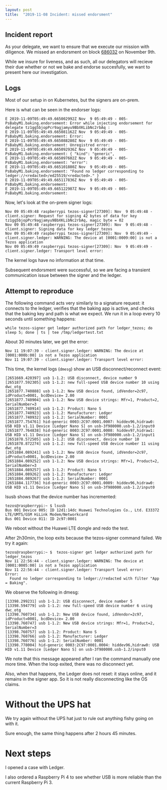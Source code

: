 ```yaml
---
layout: post
title:  "2019-11-08 Incident: missed endorsment"
---
```


## Incident report

As your delegate, we want to ensure that we execute our mission with diligence. We missed an endorsment on block [686032](https://tzstats.com/BLyvqwW8xQRHEHqcSiygfV3rjsbRoVhES9CwxMPKhUncXQ2rEgc) on November 9th.

While we insure for liveness, and as such, all our delegators will recieve their due whether or not we bake and endorse succesfully, we want to present here our investigation.

## Logs

Most of our setup in on Kubernetes, but the signers are on-prem.

Here is what can be seen in the endorser logs:

```
E 2019-11-09T05:49:49.665002992Z Nov  9 05:49:49 - 005-PsBabyM1.baking.endorsement: Error while injecting endorsement for delegate tz1gg5bjopPcr9agjamyu9BbXKLibNc2rbAq : 
E 2019-11-09T05:49:49.665081162Z Nov  9 05:49:49 - 005-PsBabyM1.baking.endorsement: Error:
E 2019-11-09T05:49:49.665088280Z Nov  9 05:49:49 - 005-PsBabyM1.baking.endorsement: Unregistred error:
E 2019-11-09T05:49:49.665092936Z Nov  9 05:49:49 - 005-PsBabyM1.baking.endorsement: { "kind": "generic",
E 2019-11-09T05:49:49.665097602Z Nov  9 05:49:49 - 005-PsBabyM1.baking.endorsement: "error":
E 2019-11-09T05:49:49.665101880Z Nov  9 05:49:49 - 005-PsBabyM1.baking.endorsement: "Found no ledger corresponding to ledger://<redacted>/ed25519/<redacted>." }
E 2019-11-09T05:49:49.665117836Z Nov  9 05:49:49 - 005-PsBabyM1.baking.endorsement: 
E 2019-11-09T05:49:49.665122987Z Nov  9 05:49:49 - 005-PsBabyM1.baking.endorsement: 
```

Now, let's look at the on-prem signer logs:

```
Nov 09 05:49:48 raspberrypi tezos-signer[27309]: Nov  9 05:49:48 - client.signer: Request for signing 42 bytes of data for key tz1gg5bjopPcr9agjamyu9BbXKLibNc2rbAq, magic byte = 02
Nov 09 05:49:48 raspberrypi tezos-signer[27309]: Nov  9 05:49:48 - client.signer: Signing data for key ledger_tezos
Nov 09 05:49:49 raspberrypi tezos-signer[27309]: Nov  9 05:49:49 - client.signer.ledger: WARNING: The device at [0001:0009:00] is not a Tezos application
Nov 09 05:49:49 raspberrypi tezos-signer[27309]: Nov  9 05:49:49 - client.signer.ledger: Transport level error:
```

The kernel logs have no information at that time.

Subsequent endorsment were successful, so we are facing a transient communication issue between the signer and the ledger.

## Attempt to reproduce

The following command acts very similarly to a signature request: it connects to the ledger, verifies that the baking app is active, and checks that the baking key and path is what we expect. We run it in a loop every 10 seconds until something happens:

```
while tezos-signer get ledger authorized path for ledger_tezos; do sleep 5; done | ts | tee /tmp/ledgertest.txt
```

About 30 minutes later, we get the error:

```
Nov 11 19:07:39 - client.signer.ledger: WARNING: The device at [0001:000b:00] is not a Tezos application
Nov 11 19:07:39 - client.signer.ledger: Transport level error:
```

This time, the kernel logs (`dmesg`) show an USB disconnect/reconnect event:

```
[2651669.420397] usb 1-1.2: USB disconnect, device number 9
[2651877.592305] usb 1-1.2: new full-speed USB device number 10 using dwc_otg
[2651877.740888] usb 1-1.2: New USB device found, idVendor=2c97, idProduct=0001, bcdDevice= 2.00
[2651877.740904] usb 1-1.2: New USB device strings: Mfr=1, Product=2, SerialNumber=3
[2651877.740914] usb 1-1.2: Product: Nano S
[2651877.740923] usb 1-1.2: Manufacturer: Ledger
[2651877.740932] usb 1-1.2: SerialNumber: 0001
[2651877.754761] hid-generic 0003:2C97:0001.0007: hiddev96,hidraw0: USB HID v1.11 Device [Ledger Nano S] on usb-3f980000.usb-1.2/input0
[2651877.764838] hid-generic 0003:2C97:0001.0008: hiddev97,hidraw1: USB HID v1.11 Device [Ledger Nano S] on usb-3f980000.usb-1.2/input1
[2651878.572505] usb 1-1.2: USB disconnect, device number 10
[2651878.872274] usb 1-1.2: new full-speed USB device number 11 using dwc_otg
[2651884.089241] usb 1-1.2: New USB device found, idVendor=2c97, idProduct=0001, bcdDevice= 2.00
[2651884.089252] usb 1-1.2: New USB device strings: Mfr=1, Product=2, SerialNumber=3
[2651884.089257] usb 1-1.2: Product: Nano S
[2651884.089262] usb 1-1.2: Manufacturer: Ledger
[2651884.089267] usb 1-1.2: SerialNumber: 0001
[2651884.117736] hid-generic 0003:2C97:0001.0009: hiddev96,hidraw0: USB HID v1.11 Device [Ledger Nano S] on usb-3f980000.usb-1.2/input0
```

lsusb shows that the device number has incremented:

```
tezos@raspberrypi:~ $ lsusb
Bus 001 Device 005: ID 12d1:14dc Huawei Technologies Co., Ltd. E33372 LTE/UMTS/GSM HiLink Modem/Networkcard
Bus 001 Device 011: ID 2c97:0001
```

We reboot without the Huawei LTE dongle and redo the test.

After 2h30min, the loop exits because the tezos-signer command failed. We try it again:

```
tezos@raspberrypi:~ $  tezos-signer get ledger authorized path for ledger_tezos
Nov 11 22:56:44 - client.signer.ledger: WARNING: The device at [0001:0005:00] is not a Tezos application
Nov 11 22:56:44 - client.signer.ledger: Transport level error:
Error:
  Found no ledger corresponding to ledger://redacted with filter "App = Baking".
```

We observe the following in dmesg:

```
[13398.299231] usb 1-1.2: USB disconnect, device number 5
[13398.594779] usb 1-1.2: new full-speed USB device number 6 using dwc_otg
[13398.760734] usb 1-1.2: New USB device found, idVendor=2c97, idProduct=0001, bcdDevice= 2.00
[13398.760747] usb 1-1.2: New USB device strings: Mfr=1, Product=2, SerialNumber=3
[13398.760757] usb 1-1.2: Product: Nano S
[13398.760766] usb 1-1.2: Manufacturer: Ledger
[13398.760776] usb 1-1.2: SerialNumber: 0001
[13398.778004] hid-generic 0003:2C97:0001.0004: hiddev96,hidraw0: USB HID v1.11 Device [Ledger Nano S] on usb-3f980000.usb-1.2/input0
```

We note that this message appeared after I ran the command manually one more time. When the loop exited, there was no disconnect yet.

Also, when that happens, the Ledger does not reset: it stays online, and it remains in the signer app. So it is not really disconnecting like the OS claims.

# Without the UPS hat

We try again without the UPS hat just to rule out anything fishy going on with it.

Sure enough, the same thing happens after 2 hours 45 minutes.

# Next steps

I opened a case with Ledger.

I also ordered a Raspberry Pi 4 to see whether USB is more reliable than the current Raspberry Pi 3.

